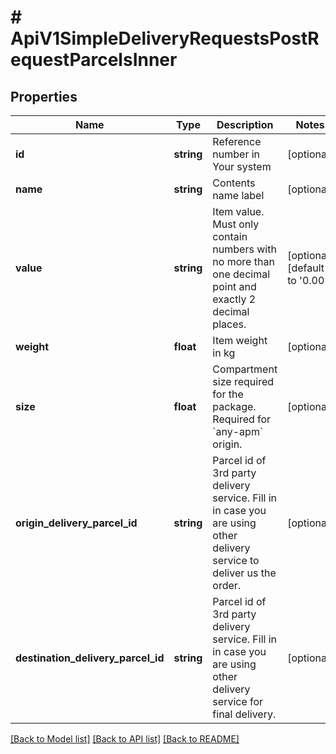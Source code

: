 # # ApiV1SimpleDeliveryRequestsPostRequestParcelsInner

## Properties

Name | Type | Description | Notes
------------ | ------------- | ------------- | -------------
**id** | **string** | Reference number in Your system | [optional]
**name** | **string** | Contents name label | [optional]
**value** | **string** | Item value. Must only contain numbers with no more than one decimal point and exactly 2 decimal places. | [optional] [default to '0.00']
**weight** | **float** | Item weight in kg | [optional]
**size** | **float** | Compartment size required for the package. Required for &#x60;any-apm&#x60; origin. | [optional]
**origin_delivery_parcel_id** | **string** | Parcel id of 3rd party delivery service. Fill in in case you are using other delivery service to deliver us the order. | [optional]
**destination_delivery_parcel_id** | **string** | Parcel id of 3rd party delivery service. Fill in in case you are using other delivery service for final delivery. | [optional]

[[Back to Model list]](../../README.md#models) [[Back to API list]](../../README.md#endpoints) [[Back to README]](../../README.md)
